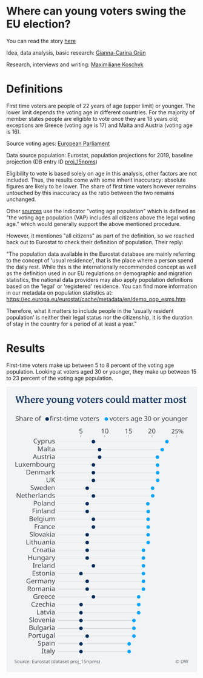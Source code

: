 # Where can young voters swing the EU election?

You can read the story [here]()

Idea, data analysis, basic research: [Gianna-Carina Grün](https://twitter.com/giannagruen)

Research, interviews and writing: [Maximiliane Koschyk](https://twitter.com/maxkoschyk)

# Definitions

First time voters are people of 22 years of age (upper limit) or younger. The lower limit depends the voting age in different countries. For the majority of member states people are eligible to vote once they are 18 years old; exceptions are Greece (voting age is 17) and Malta and Austria (voting age is 16).

Source voting ages: [European Parliament](http://www.europarl.europa.eu/RegData/etudes/ATAG/2018/623556/EPRS_ATA(2018)623556_EN.pdf)

Data source population: Eurostat, population projections for 2019, baseline projection (DB entry ID [proj_15npms](http://appsso.eurostat.ec.europa.eu/nui/show.do?dataset=proj_15npms&lang=en))

Eligibility to vote is based solely on age in this analysis, other factors are not included. Thus, the results come with some inherit inaccuracy: absolute figures are likely to be lower. The share of first time voters however remains untouched by this inaccuracy as the ratio between the two remains unchanged.

Other [sources](https://www.idea.int/data-tools/data/voter-turnout) use the indicator "voting age population" which is defined as "the voting age population (VAP) includes all citizens above the legal voting age." which would generally support the above mentioned procedure.

However, it mentiones "all citizens" as part of the definition, so we reached back out to Eurostat to check their definition of population. Their reply: 

"The population data available in the Eurostat database are mainly referring to the concept of 'usual residence', that is the place where a person spend the daily rest. While this is the internationally recommended concept as well as the definition used in our EU regulations on demographic and migration statistics, the national data providers may also apply population definitions based on the 'legal' or 'registered' residence. You can find more information in our metadata on population statistics at: https://ec.europa.eu/eurostat/cache/metadata/en/demo_pop_esms.htm

Therefore, what it matters to include people in the 'usually resident population' is neither their legal status nor the citizenship, it is the duration of stay in the country for a period of at least a year."

# Results

First-time voters make up between 5 to 8 percent of the voting age population.
Looking at voters aged 30 or younger, they make up between 15 to 23 percent of the voting age population.

![chart-share-young-voters](charts/124-EN-Share_YoungVoters-01.png)

